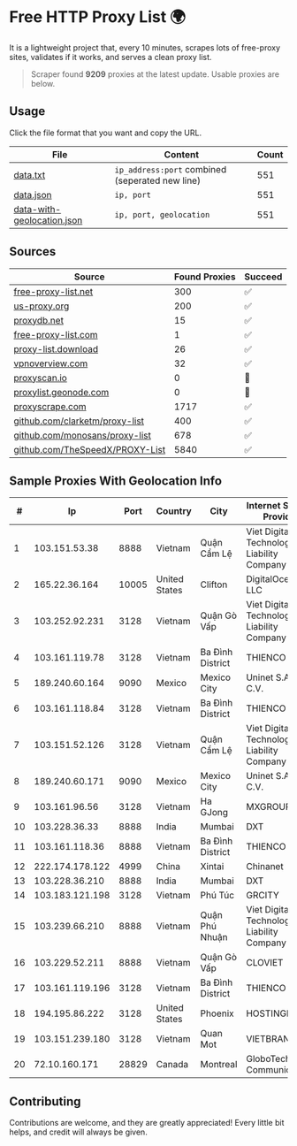 
# Free HTTP Proxy List 🌍

It is a lightweight project that, every 10 minutes, scrapes lots of free-proxy sites, validates if it works, and serves a clean proxy list.


> Scraper found **9209** proxies at the latest update. Usable proxies are below.

## Usage

Click the file format that you want and copy the URL.


|File|Content|Count|
|----|-------|-----|
|[data.txt](https://raw.githubusercontent.com/themiralay/Proxy-List-World/master/data.txt)|`ip_address:port` combined (seperated new line)|551|
|[data.json](https://raw.githubusercontent.com/themiralay/Proxy-List-World/master/data.json)|`ip, port`|551|
|[data-with-geolocation.json](https://raw.githubusercontent.com/themiralay/Proxy-List-World/master/data-with-geolocation.json)|`ip, port, geolocation`|551|

## Sources

|Source|Found Proxies|Succeed|
|------|-------------|-------|
|[free-proxy-list.net](https://free-proxy-list.net)|300|✅|
|[us-proxy.org](https://www.us-proxy.org)|200|✅|
|[proxydb.net](http://proxydb.net)|15|✅|
|[free-proxy-list.com](https://free-proxy-list.com/?page=&port=&type%5B%5D=http&type%5B%5D=https&up_time=0&search=Search)|1|✅|
|[proxy-list.download](https://www.proxy-list.download/HTTP)|26|✅|
|[vpnoverview.com](https://vpnoverview.com/privacy/anonymous-browsing/free-proxy-servers)|32|✅|
|[proxyscan.io](https://www.proxyscan.io)|0|🚫|
|[proxylist.geonode.com](https://proxylist.geonode.com/api/proxy-list?limit=300&page=1&sort_by=lastChecked&sort_type=desc&protocols=http,https)|0|🚫|
|[proxyscrape.com](https://api.proxyscrape.com/v2/?request=displayproxies&protocol=http&timeout=10000&country=all&ssl=all&anonymity=all)|1717|✅|
|[github.com/clarketm/proxy-list](https://raw.githubusercontent.com/clarketm/proxy-list/master/proxy-list-raw.txt)|400|✅|
|[github.com/monosans/proxy-list](https://raw.githubusercontent.com/monosans/proxy-list/main/proxies/http.txt)|678|✅|
|[github.com/TheSpeedX/PROXY-List](https://raw.githubusercontent.com/TheSpeedX/PROXY-List/master/http.txt)|5840|✅|


## Sample Proxies With Geolocation Info

|#|Ip|Port|Country|City|Internet Service Provider|
|-|--|----|-------|----|-------------------------|
|1|103.151.53.38|8888|Vietnam|Quận Cẩm Lệ|Viet Digital Technology Liability Company|
|2|165.22.36.164|10005|United States|Clifton|DigitalOcean, LLC|
|3|103.252.92.231|3128|Vietnam|Quận Gò Vấp|Viet Digital Technology Liability Company|
|4|103.161.119.78|3128|Vietnam|Ba Đình District|THIENCO|
|5|189.240.60.164|9090|Mexico|Mexico City|Uninet S.A. de C.V.|
|6|103.161.118.84|3128|Vietnam|Ba Đình District|THIENCO|
|7|103.151.52.126|3128|Vietnam|Quận Cẩm Lệ|Viet Digital Technology Liability Company|
|8|189.240.60.171|9090|Mexico|Mexico City|Uninet S.A. de C.V.|
|9|103.161.96.56|3128|Vietnam|Ha GJong|MXGROUP|
|10|103.228.36.33|8888|India|Mumbai|DXT|
|11|103.161.118.36|8888|Vietnam|Ba Đình District|THIENCO|
|12|222.174.178.122|4999|China|Xintai|Chinanet|
|13|103.228.36.210|8888|India|Mumbai|DXT|
|14|103.183.121.198|3128|Vietnam|Phú Túc|GRCITY|
|15|103.239.66.210|8888|Vietnam|Quận Phú Nhuận|Viet Digital Technology Liability Company|
|16|103.229.52.211|8888|Vietnam|Quận Gò Vấp|CLOVIET|
|17|103.161.119.196|3128|Vietnam|Ba Đình District|THIENCO|
|18|194.195.86.222|3128|United States|Phoenix|HOSTINGER US|
|19|103.151.239.180|3128|Vietnam|Quan Mot|VIETBRANDS|
|20|72.10.160.171|28829|Canada|Montreal|GloboTech Communications|



## Contributing

Contributions are welcome, and they are greatly appreciated! Every
little bit helps, and credit will always be given.

